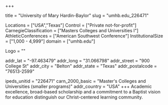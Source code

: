 
+++

title = "University of Mary Hardin-Baylor"
slug = "umhb.edu_226471"

Locations = ["USA","Texas"]
Control = ["Private not-for-profit"]
CarnegieClassification = ["Masters Colleges and Universities I"]
AthleticConferences = ["American Southwest Conference"]
InstitutionalSize = ["1,000 - 4,999"]
domain = ["umhb.edu"]

Logo = ""

addr_lat = "-97.463479"
addr_long = "31.066798"
addr_street = "900 College St"
addr_city = "Belton"
addr_state = "Texas"
addr_postalcode = "76513-2599"

ipeds_unitid = "226471"
carn_2000_basic = "Master's Colleges and Universities (smaller programs)"
addr_country = "USA"
+++
    Academic excellence, broad-based scholarship and a commitment to a Baptist vision for education distinguish our Christ-centered learning community.

